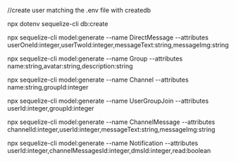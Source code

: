 //create user matching the .env file with createdb

npx dotenv sequelize-cli db:create

npx sequelize-cli model:generate --name DirectMessage --attributes userOneId:integer,userTwoId:integer,messageText:string,messageImg:string

npx sequelize-cli model:generate --name Group --attributes name:string,avatar:string,description:string

npx sequelize-cli model:generate --name Channel --attributes name:string,groupId:integer

npx sequelize-cli model:generate --name UserGroupJoin --attributes userId:integer,groupId:integer

npx sequelize-cli model:generate --name ChannelMessage --attributes channelId:integer,userId:integer,messageText:string,messageImg:string

npx sequelize-cli model:generate --name Notification --attributes userId:integer,channelMessagesId:integer,dmsId:integer,read:boolean